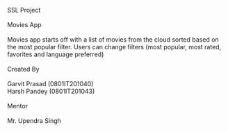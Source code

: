 SSL Project<br/>
<br/>
Movies App<br/>
<br/>
Movies app starts off with a list of movies from the cloud sorted based on the most popular filter. Users can change filters (most popular, most rated, favorites and language preferred)<br/>
<br/>
Created By<br/>
<br/>
Garvit Prasad (0801IT201040)<br/>
Harsh Pandey (0801IT201043)<br/>
<br/>
Mentor<br/>
<br/>
Mr. Upendra Singh<br/> 
